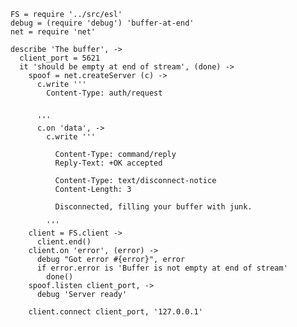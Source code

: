     FS = require '../src/esl'
    debug = (require 'debug') 'buffer-at-end'
    net = require 'net'

    describe 'The buffer', ->
      client_port = 5621
      it 'should be empty at end of stream', (done) ->
        spoof = net.createServer (c) ->
          c.write '''
            Content-Type: auth/request


          '''
          c.on 'data', ->
            c.write '''

              Content-Type: command/reply
              Reply-Text: +OK accepted

              Content-Type: text/disconnect-notice
              Content-Length: 3

              Disconnected, filling your buffer with junk.

            '''
        client = FS.client ->
          client.end()
        client.on 'error', (error) ->
          debug "Got error #{error}", error
          if error.error is 'Buffer is not empty at end of stream'
            done()
        spoof.listen client_port, ->
          debug 'Server ready'

        client.connect client_port, '127.0.0.1'
